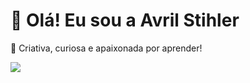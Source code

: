 # 👋 Olá! Eu sou a Avril Stihler
🎨 Criativa, curiosa e apaixonada por aprender!


![](https://github-readme-stats.vercel.app/api?username=avrilstihler&show_icons=true&theme=tokyonight)


